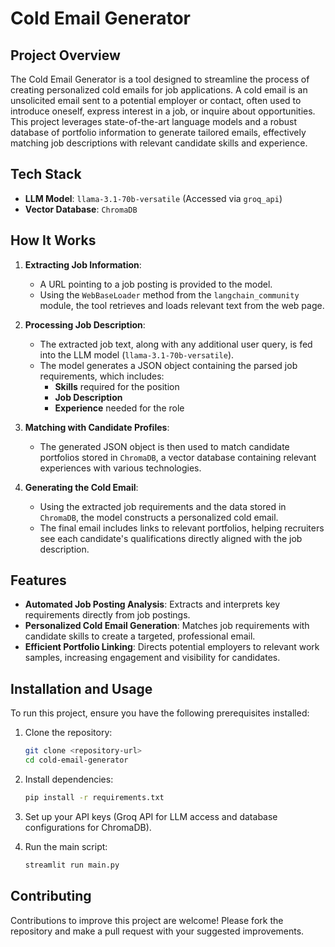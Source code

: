 # Cold Email Generator

## Project Overview
The Cold Email Generator is a tool designed to streamline the process of creating personalized cold emails for job applications. A cold email is an unsolicited email sent to a potential employer or contact, often used to introduce oneself, express interest in a job, or inquire about opportunities. This project leverages state-of-the-art language models and a robust database of portfolio information to generate tailored emails, effectively matching job descriptions with relevant candidate skills and experience.

## Tech Stack
- **LLM Model**: `llama-3.1-70b-versatile` (Accessed via `groq_api`)
- **Vector Database**: `ChromaDB`

## How It Works

1. **Extracting Job Information**:
   - A URL pointing to a job posting is provided to the model.
   - Using the `WebBaseLoader` method from the `langchain_community` module, the tool retrieves and loads relevant text from the web page.

2. **Processing Job Description**:
   - The extracted job text, along with any additional user query, is fed into the LLM model (`llama-3.1-70b-versatile`).
   - The model generates a JSON object containing the parsed job requirements, which includes:
     - **Skills** required for the position
     - **Job Description**
     - **Experience** needed for the role

3. **Matching with Candidate Profiles**:
   - The generated JSON object is then used to match candidate portfolios stored in `ChromaDB`, a vector database containing relevant experiences with various technologies.

4. **Generating the Cold Email**:
   - Using the extracted job requirements and the data stored in `ChromaDB`, the model constructs a personalized cold email.
   - The final email includes links to relevant portfolios, helping recruiters see each candidate's qualifications directly aligned with the job description.

## Features
- **Automated Job Posting Analysis**: Extracts and interprets key requirements directly from job postings.
- **Personalized Cold Email Generation**: Matches job requirements with candidate skills to create a targeted, professional email.
- **Efficient Portfolio Linking**: Directs potential employers to relevant work samples, increasing engagement and visibility for candidates.

## Installation and Usage
To run this project, ensure you have the following prerequisites installed:

1. Clone the repository:
    ```bash
    git clone <repository-url>
    cd cold-email-generator
    ```

2. Install dependencies:
    ```bash
    pip install -r requirements.txt
    ```

3. Set up your API keys (Groq API for LLM access and database configurations for ChromaDB).

4. Run the main script:
    ```bash
    streamlit run main.py
    ```

## Contributing
Contributions to improve this project are welcome! Please fork the repository and make a pull request with your suggested improvements.



